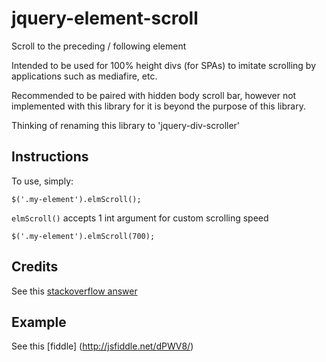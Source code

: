 jquery-element-scroll
=====================
Scroll to the preceding / following element

Intended to be used for 100% height divs (for SPAs) to imitate scrolling by
applications such as mediafire, etc.

Recommended to be paired with hidden body scroll bar,
however not implemented with this library for it is beyond the purpose
of this library.

Thinking of renaming this library to 'jquery-div-scroller'

## Instructions ##

To use, simply:
	
    $('.my-element').elmScroll();
    
```elmScroll()``` accepts 1 int argument for custom scrolling speed

	$('.my-element').elmScroll(700);

## Credits ##

See this [stackoverflow answer](http://jsfiddle.net/dPWV8/)

## Example ##
See this [fiddle] (http://jsfiddle.net/dPWV8/)
